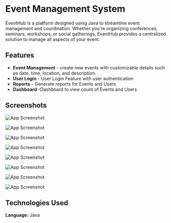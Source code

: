 
# Event Management System

EventHub is a platform designed using Java to streamline event management and coordination. Whether you're organizing conferences, seminars, workshops, or social gatherings, EventHub provides a centralized solution to manage all aspects of your event.


## Features

- **Event Management** - create new events with customizable details such as date, time, location, and description.
- **User Login** - User Login Feature with user authentication
- **Reports** - Generate reports for Events and Users
- **Dashboard** -Dashboard to view count of Events and Users


## Screenshots

![App Screenshot](https://i.imgur.com/1EAyqoO.png)

![App Screenshot](https://i.imgur.com/m7iKPrK.png)

![App Screenshot](https://i.imgur.com/NYmpjZe.png)

![App Screenshot](https://i.imgur.com/b5vV29l.png)

![App Screenshot](https://i.imgur.com/jAF0wCw.png)

![App Screenshot](https://i.imgur.com/9CZjE0x.png)

![App Screenshot](https://i.imgur.com/gdILQXv.png)

![App Screenshot](https://i.imgur.com/S2xFEnB.png)


## Technologies Used

**Language:** Java


